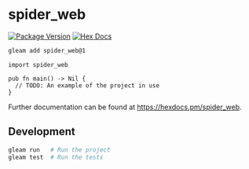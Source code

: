 # spider_web

[![Package Version](https://img.shields.io/hexpm/v/spider_web)](https://hex.pm/packages/spider_web)
[![Hex Docs](https://img.shields.io/badge/hex-docs-ffaff3)](https://hexdocs.pm/spider_web/)

```sh
gleam add spider_web@1
```
```gleam
import spider_web

pub fn main() -> Nil {
  // TODO: An example of the project in use
}
```

Further documentation can be found at <https://hexdocs.pm/spider_web>.

## Development

```sh
gleam run   # Run the project
gleam test  # Run the tests
```
